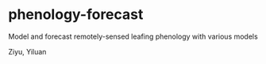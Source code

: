 # phenology-forecast
Model and forecast remotely-sensed leafing phenology with various models

Ziyu, Yiluan